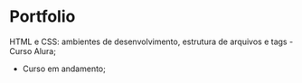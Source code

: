 # Portfolio
HTML e CSS: ambientes de desenvolvimento, estrutura de arquivos e tags - Curso Alura; 

* Curso em andamento;
